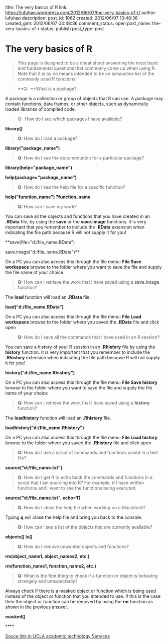 title: The very basics of R
link: https://lufuhao.wordpress.com/2012/06/07/the-very-basics-of-r/
author: lufuhao
description: 
post_id: 1062
created: 2012/06/07 13:48:36
created_gmt: 2012/06/07 04:48:36
comment_status: open
post_name: the-very-basics-of-r
status: publish
post_type: post

# The very basics of R

> This page is designed to be a cheat sheet answering the most basic and fundamental questions that commonly come up when using R. Note that it is by no means intended to be an exhaustive list of the commonly used R functions. 

> **Q:  **What is a package?

A package is a collection or group of objects that R can use. A package may contain functions, data frames, or other objects, such as dynamically loaded libraries of compiled code.

> Q:  How do I see which packages I have available?

**library()**

> **Q:** How do I load a package?

**library("package_name")**

> **Q:** How do I see the documentation for a particular package?

**library(help="package_name")**

**help(package="package_name")**

> **Q:** How do I see the help file for a specific function?

**help("function_name") ?function_name**

> **Q:** How can I save my work?

You can save all the objects and functions that you have created in an **.RData** file, by using the **save** or the **save.image** functions. It is very important that you remember to include the **.RData** extension when indicating the file path because R will not supply it for you! 

**save(file="d:/file_name.RData")

save.image("d:/file_name.RData")**

On a PC you can also access this through the file menu: **File Save workspace** browse to the folder where you want to save the file and supply the file name of your choice 

> **Q:** How can I retrieve the work that I have saved using a **save.image** function?

The **load** function will load an **.RData** file. 

**load("d:/file_name.RData")**

On a PC you can also access this through the file menu: **File Load workspace** browse to the folder where you saved the **.RData** file and click open

> **Q:** How do I save all the commands that I have used in an R session?

You can save a history of your R session in an **.Rhistory** file by using the **history** function. It is very important that you remember to include the **.Rhistory** extension when indicating the file path because R will not supply it for you! 

**history("d:/file_name.Rhistory")**

On a PC you can also access this through the file menu: **File Save history** browse to the folder where you want to save the file and supply the file name of your choice

> **Q:** How can I retrieve the work that I have saved using a **history** function?

The **loadhistory** function will load an **.Rhistory** file. 

**loadhistory("d:/file_name.Rhistory")**

On a PC you can also access this through the file menu: **File Load history** browse to the folder where you saved the **.Rhistory** file and click open

> **Q:** How do I use a script of commands and functions saved in a text file?

**source("d:/file_name.txt")**

> **Q:** How do I get R to echo back the commands and functions in a script that I am sourcing into R? For example, if I have written functions and I want to see the functions being executed.

**source("d:/file_name.txt", echo=T)**

> **Q:** How do I close the help file when working on a Macintosh?

Typing **q** will close the help file and bring you back to the console.

> **Q:** How can I see a list of the objects that are currently available?

**objects() ls()**

> **Q:** How do I remove unwanted objects and functions?

**rm(object_name1, object_names2, etc.)**

**rm(function_name1, function_name2, etc.)**

> **Q:** What is the first thing to check if a function or object is behaving strangely and unexpectedly? 

Always check if there is a masked object or function which is being used instead of the object or function that you intended to use. If this is the case then the object or function can be removed by using the **rm** function as shown in the previous answer. 

**masked()**

**** 

[Souce link in UCLA academic technology Services](http://www.ats.ucla.edu/stat/r/faq/R_basics.htm)